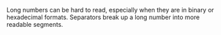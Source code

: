 Long numbers can be hard to read, especially when they are in binary or hexadecimal formats. Separators break up a long number into more readable segments.